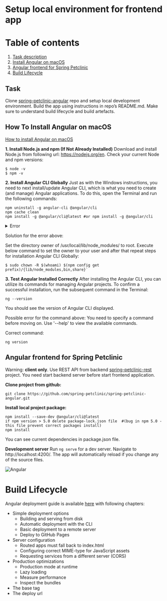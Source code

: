 # Setup local environment for frontend app

# Table of contents
1. [Task description](#task)
2. [Install Angular on macOS](#angular_macos)
3. [Angular frontend for Spring Petclinic](#spring_petclinic)
4. [Build Lifecycle](#build_lifecycle)


## Task <a name="task"></a>
Clone [spring-petclinic-angular](https://github.com/spring-petclinic/spring-petclinic-angular) repo and setup local development environment. Build the app using instructions in repo’s README.md. Make sure to understand build lifecycle and build artefacts.

## How To Install Angular on macOS <a name="angular_macos"></a>
[How to install Angular on macOS](https://kinsta.com/knowledgebase/install-angular/#how-to-install-angular-on-macos)

**1. Install Node.js and npm (If Not Already Installed)**
Download and install Node.js from following url: https://nodejs.org/en. 
Check your current Node and npm versions:
```
$ node -v 
$ npm -v
```

**2. Install Angular CLI Globally**
Just as with the Windows instructions, you need to next install/update Angular CLI, which is what you need to create (and manage) Angular applications. To do this, open the Terminal and run the following commands:

```
npm uninstall -g angular-cli @angular/cli
npm cache clean
npm install -g @angular/cli@latest #or npm install -g @angular/cli
```
<details>
  <summary>Error</summary>

```
npm ERR! code EACCES
npm ERR! syscall rename
npm ERR! path /usr/local/lib/node_modules/@angular/cli
npm ERR! dest /usr/local/lib/node_modules/@angular/.cli-G39XYeT9
npm ERR! errno -13
npm ERR! Error: EACCES: permission denied, rename '/usr/local/lib/node_modules/@angular/cli' -> '/usr/local/lib/node_modules/@angular/.cli-G39XYeT9'
npm ERR!  [Error: EACCES: permission denied, rename '/usr/local/lib/node_modules/@angular/cli' -> '/usr/local/lib/node_modules/@angular/.cli-G39XYeT9'] {
npm ERR!   errno: -13,
npm ERR!   code: 'EACCES',
npm ERR!   syscall: 'rename',
npm ERR!   path: '/usr/local/lib/node_modules/@angular/cli',
npm ERR!   dest: '/usr/local/lib/node_modules/@angular/.cli-G39XYeT9'
npm ERR! }
npm ERR! 
npm ERR! The operation was rejected by your operating system.
npm ERR! It is likely you do not have the permissions to access this file as the current user
npm ERR! 
npm ERR! If you believe this might be a permissions issue, please double-check the
npm ERR! permissions of the file and its containing directories, or try running
npm ERR! the command again as root/Administrator.
```
</details>

Solution for the error above:

Set the directory owner of /usr/local/lib/node_modules/ to root. Execute below command to set the owner to your user and after that repeat steps for installation Angular CLI Globally:
```
$ sudo chown -R $(whoami) $(npm config get prefix)/{lib/node_modules,bin,share}`
```

**3. Test Angular Installed Correctly**
After installing the Angular CLI, you can utilize its commands for managing Angular projects. To confirm a successful installation, run the subsequent command in the Terminal:
```
ng --version
```
You should see the version of Angular CLI displayed.

Possible error for the command above: You need to specify a command before moving on. Use '--help' to view the available commands.

Correct command:
```
ng version
```

## Angular frontend for Spring Petclinic <a name="spring_petclinic"></a>
Warning: **client only**. Use REST API from backend [spring-petclinic-rest](https://github.com/spring-petclinic/spring-petclinic-rest) project. You need start backend server before start frontend application.

**Clone project from github:**
```
git clone https://github.com/spring-petclinic/spring-petclinic-angular.git
```

**Install local project package:**
```
npm install --save-dev @angular/cli@latest
if npm version > 5.0 delete package-lock.json file  #(bug in npm 5.0 - this file prevent correct packages install)
npm install
```
You can see current dependencies in package.json file.

**Development server**
Run `ng serve` for a dev server. Navigate to http://localhost:4200/. The app will automatically reload if you change any of the source files.

![Angular](https://github.com/adinpilavdzija/devops-internship-atlantbh/blob/1925ed42c33d374c149dfcbdd3b03d1fb170456b/03-setup-local-env-frontend/screenshot_angular.png)


# Build Lifecycle <a name="build_lifecycle"></a>

Angular deployment guide is available [here](https://angular.io/guide/deployment#simple-deployment-options) with following chapters: 
- Simple deployment options
  - Building and serving from disk
  - Automatic deployment with the CLI
  - Basic deployment to a remote server
  - Deploy to GitHub Pages
- Server configuration
  - Routed apps must fall back to index.html
  - Configuring correct MIME-type for JavaScript assets
  - Requesting services from a different server (CORS)
- Production optimizations
  - Production mode at runtime
  - Lazy loading
  - Measure performance
  - Inspect the bundles
- The base tag
- The deploy url

